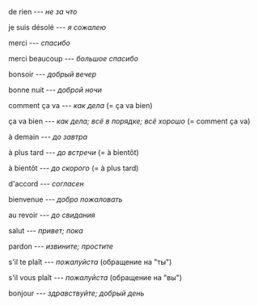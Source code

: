 de rien --- *не за что*



je suis désolé --- *я сожалею*



merci --- *спасибо*



merci beaucoup --- *большое спасибо*



bonsoir --- *добрый вечер*



bonne nuit --- *доброй ночи*



comment ça va --- *как дела*
(= ça va bien)



ça va bien --- *как дела; всё в порядке; всё хорошо*
(= comment ça va)



à demain --- *до завтра*



à plus tard --- *до встречи*
(= à bientôt)



à bientôt --- *до скорого*
(= à plus tard)



d'accord --- *согласен*



bienvenue --- *добро пожаловать*



au revoir --- *до свидания*



salut --- *привет; пока*



pardon --- *извините; простите*



s'il te plaît --- *пожалуйста*
(обращение на "ты")



s'il vous plaît --- *пожалуйста*
(обращение на "вы")



bonjour --- *здравствуйте; добрый день*